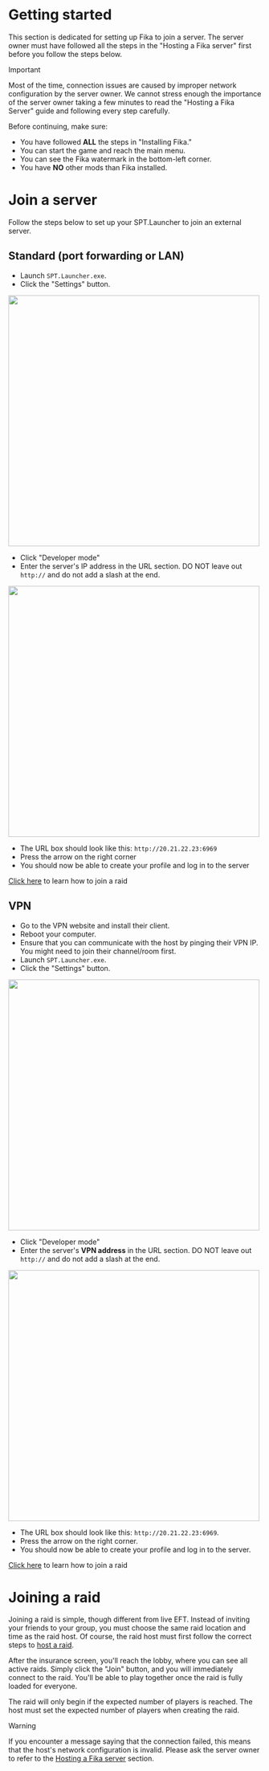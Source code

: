 # Getting started

This section is dedicated for setting up Fika to join a server. The server owner must have followed all the steps in the "Hosting a Fika server" first before you follow the steps below.

> [!IMPORTANT]
> Most of the time, connection issues are caused by improper network configuration by the server owner. We cannot stress enough the importance of the server owner taking a few minutes to read the "Hosting a Fika Server" guide and following every step carefully.

Before continuing, make sure: 
- You have followed **ALL** the steps in "Installing Fika."
- You can start the game and reach the main menu.
- You can see the Fika watermark in the bottom-left corner.
- You have **NO** other mods than Fika installed.

# Join a server
Follow the steps below to set up your SPT.Launcher to join an external server.

## Standard (port forwarding or LAN)
- Launch `SPT.Launcher.exe`.
- Click the "Settings" button.

<img src="https://github.com/user-attachments/assets/a0885b68-199b-4271-a881-04547883201b" width=500>

- Click "Developer mode"
- Enter the server's IP address in the URL section. DO NOT leave out `http://` and do not add a slash at the end.

<img src="https://github.com/user-attachments/assets/8fc0464d-be16-4429-aa5f-83747a24d6e3" width=500>

- The URL box should look like this: `http://20.21.22.23:6969`
- Press the arrow on the right corner
- You should now be able to create your profile and log in to the server

[Click here](#joining-a-raid) to learn how to join a raid

## VPN
- Go to the VPN website and install their client.
- Reboot your computer.
- Ensure that you can communicate with the host by pinging their VPN IP. You might need to join their channel/room first.
- Launch `SPT.Launcher.exe`.
- Click the "Settings" button.

<img src="https://github.com/user-attachments/assets/a0885b68-199b-4271-a881-04547883201b" width=500>

- Click "Developer mode"
- Enter the server's **VPN address** in the URL section. DO NOT leave out `http://` and do not add a slash at the end.

<img src="https://github.com/user-attachments/assets/8fc0464d-be16-4429-aa5f-83747a24d6e3" width=500>

- The URL box should look like this: `http://20.21.22.23:6969`.
- Press the arrow on the right corner.
- You should now be able to create your profile and log in to the server.

[Click here](#joining-a-raid) to learn how to join a raid

# Joining a raid

Joining a raid is simple, though different from live EFT. Instead of inviting your friends to your group, you must choose the same raid location and time as the raid host. Of course, the raid host must first follow the correct steps to [host a raid](https://github.com/project-fika/Fika-Documentation/wiki/05.-Playing-Fika#hosting-a-raid).

After the insurance screen, you'll reach the lobby, where you can see all active raids. Simply click the "Join" button, and you will immediately connect to the raid. You'll be able to play together once the raid is fully loaded for everyone.

The raid will only begin if the expected number of players is reached. The host must set the expected number of players when creating the raid.

> [!WARNING]
> If you encounter a message saying that the connection failed, this means that the host's network configuration is invalid. Please ask the server owner to refer to the [Hosting a Fika server](https://github.com/project-fika/Fika-Documentation/wiki/03.-Hosting-a-Fika-server) section.